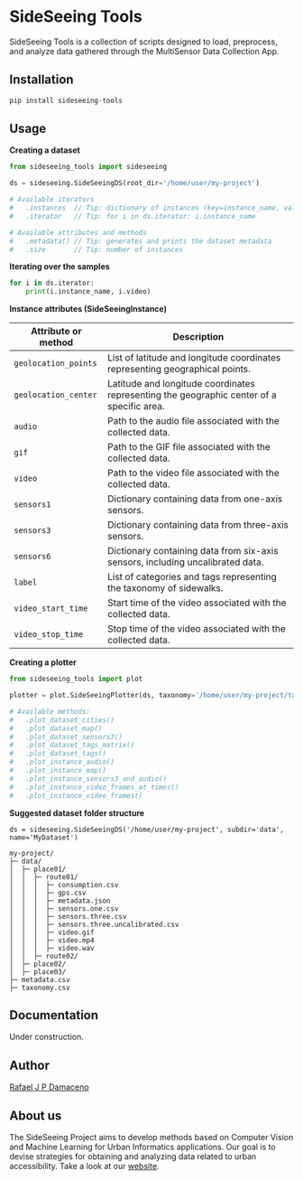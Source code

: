 # SideSeeing Tools

SideSeeing Tools is a collection of scripts designed to load, preprocess, and analyze data gathered through the MultiSensor Data Collection App.

## Installation

```bash
pip install sideseeing-tools
```

## Usage

__Creating a dataset__
```python
from sideseeing_tools import sideseeing

ds = sideseeing.SideSeeingDS(root_dir='/home/user/my-project')

# Available iterators
#   .instances  // Tip: dictionary of instances (key=instance_name, value=SideSeeingInstance)
#   .iterator   // Tip: for i in ds.iterator: i.instance_name

# Available attributes and methods
#   .metadata() // Tip: generates and prints the dataset metadata
#   .size       // Tip: number of instances  
```

__Iterating over the samples__

```python
for i in ds.iterator:
    print(i.instance_name, i.video)
```

__Instance attributes (SideSeeingInstance)__

| Attribute or method | Description |
| ------------------- | ----------- |
| `geolocation_points`  | List of latitude and longitude coordinates representing geographical points. |
| `geolocation_center`  | Latitude and longitude coordinates representing the geographic center of a specific area. |
| `audio`               | Path to the audio file associated with the collected data. |
| `gif`                 | Path to the GIF file associated with the collected data. |
| `video`               | Path to the video file associated with the collected data. |
| `sensors1`            | Dictionary containing data from one-axis sensors. |
| `sensors3`            | Dictionary containing data from three-axis sensors. |
| `sensors6`            | Dictionary containing data from six-axis sensors, including uncalibrated data. |
| `label`               | List of categories and tags representing the taxonomy of sidewalks. |
| `video_start_time`    | Start time of the video associated with the collected data. |
| `video_stop_time`     | Stop time of the video associated with the collected data. |


__Creating a plotter__
```python
from sideseeing_tools import plot

plotter = plot.SideSeeingPlotter(ds, taxonomy='/home/user/my-project/taxonomy.csv')

# Available methods:
#   .plot_dataset_cities()
#   .plot_dataset_map()
#   .plot_dataset_sensors3()
#   .plot_dataset_tags_matrix()
#   .plot_dataset_tags()
#   .plot_instance_audio()
#   .plot_instance_map()
#   .plot_instance_sensors3_and_audio()
#   .plot_instance_video_frames_at_times()
#   .plot_instance_video_frames()
```

__Suggested dataset folder structure__

`ds = sideseeing.SideSeeingDS('/home/user/my-project', subdir='data', name='MyDataset')`

```text
my-project/
├─ data/
│  ├─ place01/
│  │  ├─ route01/
│  │  │  ├─ consumption.csv
│  │  │  ├─ gps.csv
│  │  │  ├─ metadata.json
│  │  │  ├─ sensors.one.csv
│  │  │  ├─ sensors.three.csv
│  │  │  ├─ sensors.three.uncalibrated.csv
│  │  │  ├─ video.gif
│  │  │  ├─ video.mp4
│  │  │  ├─ video.wav
│  │  ├─ route02/
│  ├─ place02/
│  ├─ place03/
├─ metadata.csv
├─ taxonomy.csv
```


## Documentation
Under construction.

## Author

[Rafael J P Damaceno](https://github.com/rafaelpezzuto)


## About us

The SideSeeing Project aims to develop methods based on Computer Vision and Machine Learning for Urban Informatics applications. Our goal is to devise strategies for obtaining and analyzing data related to urban accessibility. Take a look at our [website](https://sites.usp.br/sideseeing).
